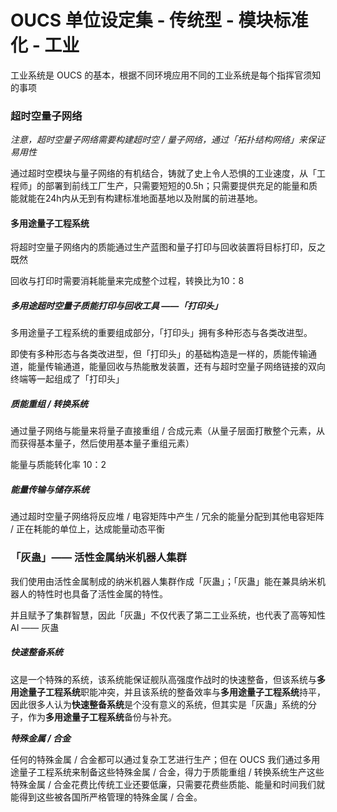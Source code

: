 # OUCS 单位设定集 - 传统型 - 模块标准化 - 工业

工业系统是 OUCS 的基本，根据不同环境应用不同的工业系统是每个指挥官须知的事项



### 超时空量子网络

*注意，超时空量子网络需要构建超时空 / 量子网络，通过「拓扑结构网络」来保证易用性*

通过超时空模块与量子网络的有机结合，铸就了史上令人恐惧的工业速度，从「工程师」的部署到前线工厂生产，只需要短短的0.5h；只需要提供充足的能量和质能就能在24h内从无到有构建标准地面基地以及附属的前进基地。

#### 多用途量子工程系统

将超时空量子网络内的质能通过生产蓝图和量子打印与回收装置将目标打印，反之既然    

回收与打印时需要消耗能量来完成整个过程，转换比为10：8

##### 多用途超时空量子质能打印与回收工具  ——「打印头」

多用途量子工程系统的重要组成部分，「打印头」拥有多种形态与各类改进型。

即使有多种形态与各类改进型，但「打印头」的基础构造是一样的，质能传输通道，能量传输通道，能量回收与热能散发装置，还有与超时空量子网络链接的双向终端等一起组成了「打印头」

##### 质能重组 / 转换系统

通过量子网络与能量来将量子直接重组 / 合成元素（从量子层面打散整个元素，从而获得基本量子，然后使用基本量子重组元素）

能量与质能转化率 10：2

##### 能量传输与储存系统

通过超时空量子网络将反应堆 / 电容矩阵中产生 / 冗余的能量分配到其他电容矩阵 / 正在耗能的单位上，达成能量动态平衡





### 「灰蛊」—— 活性金属纳米机器人集群

我们使用由活性金属制成的纳米机器人集群作成「灰蛊」；「灰蛊」能在兼具纳米机器人的特性时也具备了活性金属的特性。

并且赋予了集群智慧，因此「灰蛊」不仅代表了第二工业系统，也代表了高等知性 AI —— 灰蛊

##### 快速整备系统

这是一个特殊的系统，该系统能保证舰队高强度作战时的快速整备，但该系统与**多用途量子工程系统**职能冲突，并且该系统的整备效率与**多用途量子工程系统**持平，因此很多人认为**快速整备系统**是个没有意义的系统，但其实是「灰蛊」系统的分子，作为**多用途量子工程系统**备份与补充。  





***特殊金属 / 合金***

任何的特殊金属 / 合金都可以通过复杂工艺进行生产；但在 OUCS 我们通过多用途量子工程系统来制备这些特殊金属 / 合金，得力于质能重组 / 转换系统生产这些特殊金属 / 合金花费比传统工业还要低廉，只需要花费些质能、能量和时间我们就能得到这些被各国所严格管理的特殊金属 / 合金。